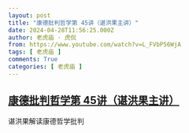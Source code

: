 ```yaml
---
layout: post
title: "康德批判哲学第 45讲（谌洪果主讲）"
date: 2024-04-28T11:56:25.000Z
author: 老虎庙 · 虎侃
from: https://www.youtube.com/watch?v=L_FVbP56WjA
tags: [ 老虎庙 ]
comments: True
categories: [ 老虎庙 ]
---
```

<!--1714305385000-->
[康德批判哲学第 45讲（谌洪果主讲）](https://www.youtube.com/watch?v=L_FVbP56WjA)
------

<div>
谌洪果解读康德哲学批判
</div>
